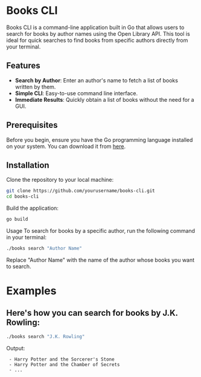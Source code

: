 # Books CLI

Books CLI is a command-line application built in Go that allows users to search for books by author names using the Open Library API. This tool is ideal for quick searches to find books from specific authors directly from your terminal.

## Features

- **Search by Author**: Enter an author's name to fetch a list of books written by them.
- **Simple CLI**: Easy-to-use command line interface.
- **Immediate Results**: Quickly obtain a list of books without the need for a GUI.

## Prerequisites

Before you begin, ensure you have the Go programming language installed on your system. You can download it from [here](https://golang.org/dl/).

## Installation

Clone the repository to your local machine:

```bash
git clone https://github.com/yourusername/books-cli.git
cd books-cli
```
Build the application:
```bash
go build
```
Usage
To search for books by a specific author, run the following command in your terminal:
```bash
./books search "Author Name"
```
Replace "Author Name" with the name of the author whose books you want to search.
# Examples
## Here's how you can search for books by J.K. Rowling:
```bash
./books search "J.K. Rowling"
```
Output:
```Books found:
 - Harry Potter and the Sorcerer's Stone
 - Harry Potter and the Chamber of Secrets
 - ...
```
